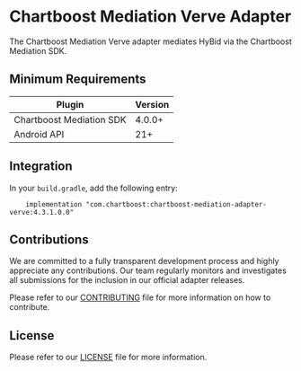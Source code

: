 # Chartboost Mediation Verve Adapter

The Chartboost Mediation Verve adapter mediates HyBid via the Chartboost Mediation SDK.

## Minimum Requirements

| Plugin                   | Version |
|--------------------------|---------|
| Chartboost Mediation SDK | 4.0.0+  |
| Android API              | 21+     |

## Integration

In your `build.gradle`, add the following entry:
```
    implementation "com.chartboost:chartboost-mediation-adapter-verve:4.3.1.0.0"
```

## Contributions

We are committed to a fully transparent development process and highly appreciate any contributions. Our team regularly monitors and investigates all submissions for the inclusion in our official adapter releases.

Please refer to our [CONTRIBUTING](CONTRIBUTING.md) file for more information on how to contribute.

## License

Please refer to our [LICENSE](LICENSE.md) file for more information.
